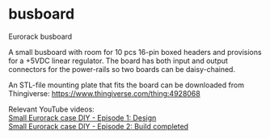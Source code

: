 # busboard
Eurorack busboard

A small busboard with room for 10 pcs 16-pin boxed headers and provisions for a +5VDC linear regulator. 
The board has both input and output connectors for the power-rails so two boards can be daisy-chained.

An STL-file mounting plate that fits the board can be downloaded from Thingiverse:
https://www.thingiverse.com/thing:4928068

Relevant YouTube videos:  
[Small Eurorack case DIY - Episode 1: Design](https://youtu.be/Mqk7v33ycSw)  
[Small Eurorack case DIY - Episode 2: Build completed](https://youtu.be/PbSBGpspBiU)
  
  

